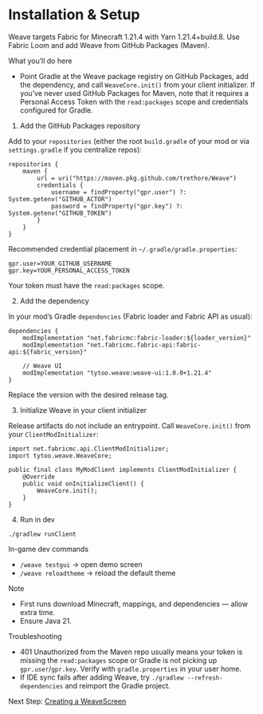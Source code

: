 # Installation & Setup

Weave targets Fabric for Minecraft 1.21.4 with Yarn 1.21.4+build.8. Use Fabric Loom and add Weave from GitHub Packages (Maven).

What you’ll do here
- Point Gradle at the Weave package registry on GitHub Packages, add the dependency, and call `WeaveCore.init()` from your client initializer. If you’ve never used GitHub Packages for Maven, note that it requires a Personal Access Token with the `read:packages` scope and credentials configured for Gradle.

1) Add the GitHub Packages repository

Add to your `repositories` (either the root `build.gradle` of your mod or via `settings.gradle` if you centralize repos):

```
repositories {
    maven {
        url = uri("https://maven.pkg.github.com/trethore/Weave")
        credentials {
            username = findProperty("gpr.user") ?: System.getenv("GITHUB_ACTOR")
            password = findProperty("gpr.key") ?: System.getenv("GITHUB_TOKEN")
        }
    }
}
```

Recommended credential placement in `~/.gradle/gradle.properties`:

```
gpr.user=YOUR_GITHUB_USERNAME
gpr.key=YOUR_PERSONAL_ACCESS_TOKEN
```

Your token must have the `read:packages` scope.

2) Add the dependency

In your mod’s Gradle `dependencies` (Fabric loader and Fabric API as usual):

```
dependencies {
    modImplementation "net.fabricmc:fabric-loader:${loader_version}"
    modImplementation "net.fabricmc.fabric-api:fabric-api:${fabric_version}"

    // Weave UI
    modImplementation "tytoo.weave:weave-ui:1.0.0+1.21.4"
}
```

Replace the version with the desired release tag.

3) Initialize Weave in your client initializer

Release artifacts do not include an entrypoint. Call `WeaveCore.init()` from your `ClientModInitializer`:

```
import net.fabricmc.api.ClientModInitializer;
import tytoo.weave.WeaveCore;

public final class MyModClient implements ClientModInitializer {
    @Override
    public void onInitializeClient() {
        WeaveCore.init();
    }
}
```

4) Run in dev

```
./gradlew runClient
```

In-game dev commands
- `/weave testgui` → open demo screen
- `/weave reloadtheme` → reload the default theme

Note
- First runs download Minecraft, mappings, and dependencies — allow extra time.
- Ensure Java 21.

Troubleshooting
- 401 Unauthorized from the Maven repo usually means your token is missing the `read:packages` scope or Gradle is not picking up `gpr.user`/`gpr.key`. Verify with `gradle.properties` in your user home.
- If IDE sync fails after adding Weave, try `./gradlew --refresh-dependencies` and reimport the Gradle project.

Next Step: [Creating a WeaveScreen](https://github.com/trethore/Weave/blob/main/docs/weave-screen.md)
